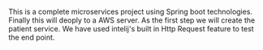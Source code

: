 This is a complete microservices project using Spring boot technologies. Finally this will deoply to a AWS server. 
As the first step we will create the patient service. 
We have used intelij's built in Http Request feature to test the end point. 